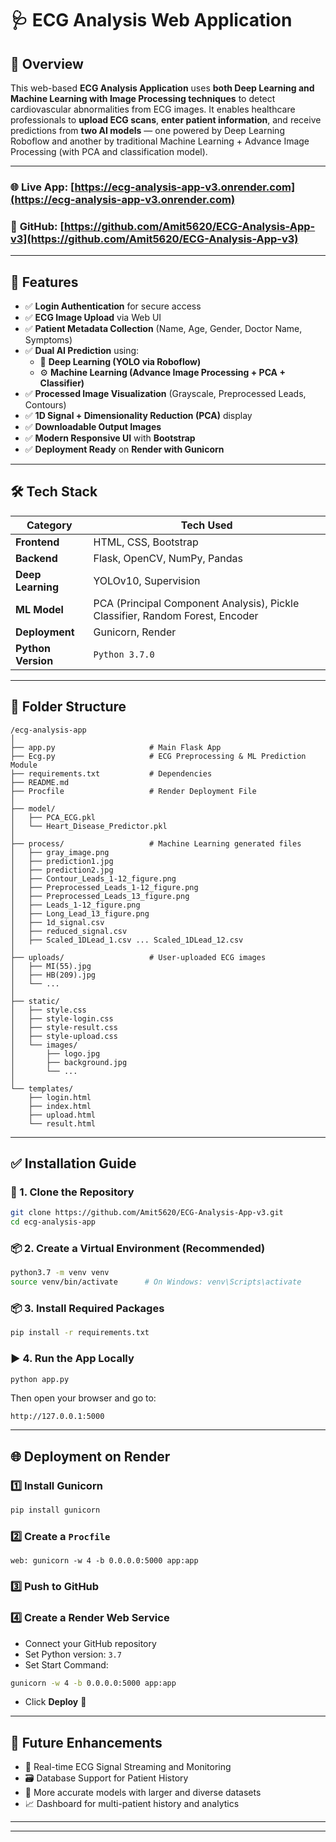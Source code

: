 # 🩺 ECG Analysis Web Application

## 🔬 Overview
This web-based **ECG Analysis Application** uses **both Deep Learning and Machine Learning with Image Processing techniques** to detect cardiovascular abnormalities from ECG images. It enables healthcare professionals to **upload ECG scans**, **enter patient information**, and receive predictions from **two AI models** — one powered by Deep Learning Roboflow and another by traditional Machine Learning + Advance Image Processing (with PCA and classification model).

---


### 🌐 **Live App**: [https://ecg-analysis-app-v3.onrender.com](https://ecg-analysis-app-v3.onrender.com)  

### 📁 **GitHub**: [https://github.com/Amit5620/ECG-Analysis-App-v3](https://github.com/Amit5620/ECG-Analysis-App-v3)

---

## 🚀 Features

- ✅ **Login Authentication** for secure access  
- ✅ **ECG Image Upload** via Web UI  
- ✅ **Patient Metadata Collection** (Name, Age, Gender, Doctor Name, Symptoms)  
- ✅ **Dual AI Prediction** using:  
  - 🧠 **Deep Learning (YOLO via Roboflow)**  
  - ⚙️ **Machine Learning (Advance Image Processing + PCA + Classifier)**  
- ✅ **Processed Image Visualization** (Grayscale, Preprocessed Leads, Contours)  
- ✅ **1D Signal + Dimensionality Reduction (PCA)** display  
- ✅ **Downloadable Output Images**  
- ✅ **Modern Responsive UI** with **Bootstrap**  
- ✅ **Deployment Ready** on **Render with Gunicorn**  

---

## 🛠 Tech Stack

| Category       | Tech Used                          |
|----------------|------------------------------------|
| **Frontend**   | HTML, CSS, Bootstrap               |
| **Backend**    | Flask, OpenCV, NumPy, Pandas       |
| **Deep Learning** | YOLOv10, Supervision              |
| **ML Model**   | PCA (Principal Component Analysis), Pickle Classifier, Random Forest, Encoder |
| **Deployment** | Gunicorn, Render                   |
| **Python Version** | `Python 3.7.0`                    |

---

## 📂 Folder Structure

```
/ecg-analysis-app
│
├── app.py                     # Main Flask App
├── Ecg.py                     # ECG Preprocessing & ML Prediction Module
├── requirements.txt           # Dependencies
├── README.md
├── Procfile                   # Render Deployment File
│
├── model/
│   ├── PCA_ECG.pkl
│   └── Heart_Disease_Predictor.pkl
│
├── process/                   # Machine Learning generated files
│   ├── gray_image.png
│   ├── prediction1.jpg
│   ├── prediction2.jpg
│   ├── Contour_Leads_1-12_figure.png
│   ├── Preprocessed_Leads_1-12_figure.png
│   ├── Preprocessed_Leads_13_figure.png
│   ├── Leads_1-12_figure.png
│   ├── Long_Lead_13_figure.png
│   ├── 1d_signal.csv
│   ├── reduced_signal.csv
│   ├── Scaled_1DLead_1.csv ... Scaled_1DLead_12.csv
│
├── uploads/                   # User-uploaded ECG images
│   ├── MI(55).jpg
│   ├── HB(209).jpg
│   └── ...
│
├── static/
│   ├── style.css
│   ├── style-login.css
│   ├── style-result.css
│   ├── style-upload.css
│   └── images/
│       ├── logo.jpg
│       ├── background.jpg
│       └── ...
│
└── templates/
    ├── login.html
    ├── index.html
    ├── upload.html
    └── result.html
```

---

## ✅ Installation Guide

### 🔧 1. Clone the Repository

```bash
git clone https://github.com/Amit5620/ECG-Analysis-App-v3.git
cd ecg-analysis-app
```

### 📦 2. Create a Virtual Environment (Recommended)

```bash
python3.7 -m venv venv
source venv/bin/activate      # On Windows: venv\Scripts\activate
```

### 📦 3. Install Required Packages

```bash
pip install -r requirements.txt
```

### ▶️ 4. Run the App Locally

```bash
python app.py
```

Then open your browser and go to:

```
http://127.0.0.1:5000
```

---

## 🌐 Deployment on Render

### 1️⃣ Install Gunicorn

```bash
pip install gunicorn
```

### 2️⃣ Create a `Procfile`

```text
web: gunicorn -w 4 -b 0.0.0.0:5000 app:app
```

### 3️⃣ Push to GitHub

### 4️⃣ Create a Render Web Service

- Connect your GitHub repository  
- Set Python version: `3.7`  
- Set Start Command:  

```bash
gunicorn -w 4 -b 0.0.0.0:5000 app:app
```

- Click **Deploy** 🚀

---

## 🔮 Future Enhancements

- 🧠 Real-time ECG Signal Streaming and Monitoring  
- 🗃️ Database Support for Patient History  
- 🧪 More accurate models with larger and diverse datasets  
- 📈 Dashboard for multi-patient history and analytics  

---


---